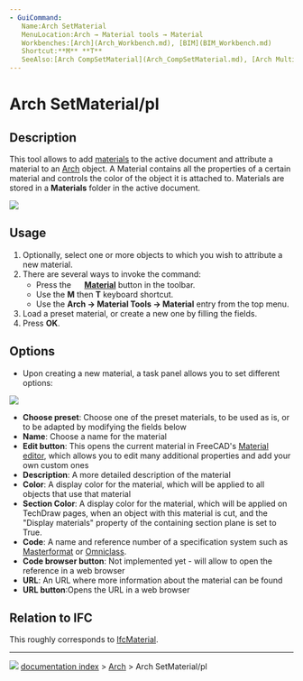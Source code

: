 ```yaml
---
- GuiCommand:
   Name:Arch SetMaterial
   MenuLocation:Arch → Material tools → Material
   Workbenches:[Arch](Arch_Workbench.md), [BIM](BIM_Workbench.md)
   Shortcut:**M** **T**
   SeeAlso:[Arch CompSetMaterial](Arch_CompSetMaterial.md), [Arch MultiMaterial](Arch_MultiMaterial.md)
---
```


# Arch SetMaterial/pl

## Description

This tool allows to add [materials](Material.md) to the active document and attribute a material to an [Arch](Arch_Workbench.md) object. A Material contains all the properties of a certain material and controls the color of the object it is attached to. Materials are stored in a **Materials** folder in the active document.

![](images/Arch_materials_01.jpg )

## Usage

1.  Optionally, select one or more objects to which you wish to attribute a new material.
2.  There are several ways to invoke the command:
    -   Press the **<img src="images/Arch_SetMaterial.svg" width=16px> [Material](Arch_SetMaterial.md)** button in the toolbar.
    -   Use the **M** then **T** keyboard shortcut.
    -   Use the **Arch → Material Tools → Material** entry from the top menu.
3.  Load a preset material, or create a new one by filling the fields.
4.  Press **OK**.

## Options

-   Upon creating a new material, a task panel allows you to set different options:

![](images/Arch_materials_02.jpg )

-   **Choose preset**: Choose one of the preset materials, to be used as is, or to be adapted by modifying the fields below
-   **Name**: Choose a name for the material
-   **Edit button**: This opens the current material in FreeCAD\'s [Material editor](FEM_MaterialEditor.md), which allows you to edit many additional properties and add your own custom ones
-   **Description**: A more detailed description of the material
-   **Color**: A display color for the material, which will be applied to all objects that use that material
-   **Section Color**: A display color for the material, which will be applied on TechDraw pages, when an object with this material is cut, and the \"Display materials\" property of the containing section plane is set to True.
-   **Code**: A name and reference number of a specification system such as [Masterformat](https://en.wikipedia.org/wiki/MasterFormat) or [Omniclass](http://www.omniclass.org/).
-   **Code browser button**: Not implemented yet - will allow to open the reference in a web browser
-   **URL**: An URL where more information about the material can be found
-   **URL button**:Opens the URL in a web browser

## Relation to IFC 

This roughly corresponds to [IfcMaterial](https://standards.buildingsmart.org/IFC/DEV/IFC4_2/FINAL/HTML/link/ifcmaterial.htm).



---
![](images/Button_right.svg) [documentation index](../README.md) > [Arch](Arch_Workbench.md) > Arch SetMaterial/pl
